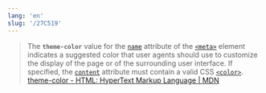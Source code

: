 ```yaml
---
lang: 'en'
slug: '/27C519'
---
```


> The **`theme-color`** value for the [`name`](https://developer.mozilla.org/en-US/docs/Web/HTML/Element/meta#attr-name) attribute of the [`<meta>`](https://developer.mozilla.org/en-US/docs/Web/HTML/Element/meta) element indicates a suggested color that user agents should use to customize the display of the page or of the surrounding user interface. If specified, the [`content`](https://developer.mozilla.org/en-US/docs/Web/HTML/Element/meta#attr-content) attribute must contain a valid CSS [`<color>`](https://developer.mozilla.org/en-US/docs/Web/CSS/color_value). [theme-color - HTML: HyperText Markup Language | MDN](https://developer.mozilla.org/en-US/docs/Web/HTML/Element/meta/name/theme-color)

